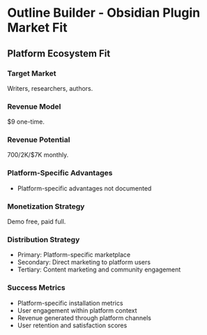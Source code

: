 # Outline Builder - Obsidian Plugin Market Fit

## Platform Ecosystem Fit

### Target Market
Writers, researchers, authors.

### Revenue Model
$9 one-time.

### Revenue Potential
$700/$2K/$7K monthly.

### Platform-Specific Advantages
- Platform-specific advantages not documented

### Monetization Strategy
Demo free, paid full.

### Distribution Strategy
- Primary: Platform-specific marketplace
- Secondary: Direct marketing to platform users
- Tertiary: Content marketing and community engagement

### Success Metrics
- Platform-specific installation metrics
- User engagement within platform context
- Revenue generated through platform channels
- User retention and satisfaction scores
